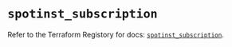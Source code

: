 # `spotinst_subscription`

Refer to the Terraform Registory for docs: [`spotinst_subscription`](https://registry.terraform.io/providers/spotinst/spotinst/1.156.0/docs/resources/subscription).
